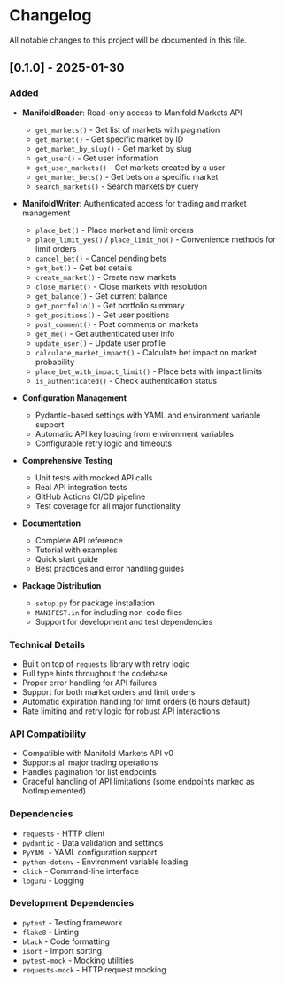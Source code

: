 # Changelog

All notable changes to this project will be documented in this file.

## [0.1.0] - 2025-01-30

### Added
- **ManifoldReader**: Read-only access to Manifold Markets API
  - `get_markets()` - Get list of markets with pagination
  - `get_market()` - Get specific market by ID
  - `get_market_by_slug()` - Get market by slug
  - `get_user()` - Get user information
  - `get_user_markets()` - Get markets created by a user
  - `get_market_bets()` - Get bets on a specific market
  - `search_markets()` - Search markets by query

- **ManifoldWriter**: Authenticated access for trading and market management
  - `place_bet()` - Place market and limit orders
  - `place_limit_yes()` / `place_limit_no()` - Convenience methods for limit orders
  - `cancel_bet()` - Cancel pending bets
  - `get_bet()` - Get bet details
  - `create_market()` - Create new markets
  - `close_market()` - Close markets with resolution
  - `get_balance()` - Get current balance
  - `get_portfolio()` - Get portfolio summary
  - `get_positions()` - Get user positions
  - `post_comment()` - Post comments on markets
  - `get_me()` - Get authenticated user info
  - `update_user()` - Update user profile
  - `calculate_market_impact()` - Calculate bet impact on market probability
  - `place_bet_with_impact_limit()` - Place bets with impact limits
  - `is_authenticated()` - Check authentication status

- **Configuration Management**
  - Pydantic-based settings with YAML and environment variable support
  - Automatic API key loading from environment variables
  - Configurable retry logic and timeouts

- **Comprehensive Testing**
  - Unit tests with mocked API calls
  - Real API integration tests
  - GitHub Actions CI/CD pipeline
  - Test coverage for all major functionality

- **Documentation**
  - Complete API reference
  - Tutorial with examples
  - Quick start guide
  - Best practices and error handling guides

- **Package Distribution**
  - `setup.py` for package installation
  - `MANIFEST.in` for including non-code files
  - Support for development and test dependencies

### Technical Details
- Built on top of `requests` library with retry logic
- Full type hints throughout the codebase
- Proper error handling for API failures
- Support for both market orders and limit orders
- Automatic expiration handling for limit orders (6 hours default)
- Rate limiting and retry logic for robust API interactions

### API Compatibility
- Compatible with Manifold Markets API v0
- Supports all major trading operations
- Handles pagination for list endpoints
- Graceful handling of API limitations (some endpoints marked as NotImplemented)

### Dependencies
- `requests` - HTTP client
- `pydantic` - Data validation and settings
- `PyYAML` - YAML configuration support
- `python-dotenv` - Environment variable loading
- `click` - Command-line interface
- `loguru` - Logging

### Development Dependencies
- `pytest` - Testing framework
- `flake8` - Linting
- `black` - Code formatting
- `isort` - Import sorting
- `pytest-mock` - Mocking utilities
- `requests-mock` - HTTP request mocking
